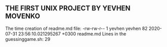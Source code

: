 ## THE FIRST UNIX  PROJECT BY YEVHEN MOVENKO
The time creation of readme.md file:
-rw-rw-r-- 1 yevhen yevhen 82 2020-07-31 23:56:10.021295267 +0300 readme.md
Lines in the guessinggame.sh: 
29
